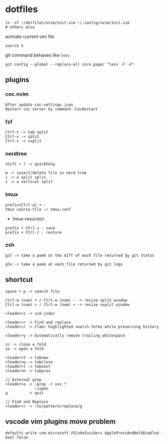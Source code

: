 # dotfiles

```
ln -sf ~/dotfiles/nvim/init.vim ~/.config/nvim/init.vim
# others also
```
activate current vim file
```
source %
```
git command behaves like `less`
```
git config --global --replace-all core.pager "less -F -X"
```

## plugins
### coc.nvim
```
After update coc-settings.json
Restart coc server by command :CocRestart
```

### fzf
```
Ctrl-t -> tab split
Ctrl-x -> split
Ctrl-v -> vsplit
```
### nerdtree 
```
shift + ? -> quickhelp

m -> insert/delete file in nerd tree
i -> a split split 
s -> a vertical split
```

### tmux
```
prefix(Ctrl-a) + :
tmux source-file ~/.tmux.conf
```
- tmux-resurrect
```
prefix + Ctrl-s - save
prefix + Ctrl-r - restore
```
### zsh
```
gst -> take a peek at the diff of each file returned by git status

glo -> take a peek at each file returned by git logs
```

## shortcut
```
space + p -> search file

Ctrl-w (num) + / Ctrl-w (num) - -> resize split window
Ctrl-w (num) > / Ctrl-w (num) < -> resize vsplit window

<leader>z -> vim-jsdoc 

<leader>r -> Find and replace
<leader>/ -> Claer highlighted search terms while preserving history

<leader>y -> Automatically remove trailing whitespace

zc -> close a fold
zo -> open a fold

<leader>t -> tabnew
<leader>w -> tabclose
<leader>l -> tabnext
<leader>h -> tabprev

// External grep
<leader>a -> :grep -r xxx *
             :copen
q         -> quit

// Find and Replace
<leader>r -> :%s/pattern/replace/g
```

## vscode vim plugins move problem
```
defaults write com.microsoft.VSCodeInsiders ApplePressAndHoldEnabled -bool false
```
